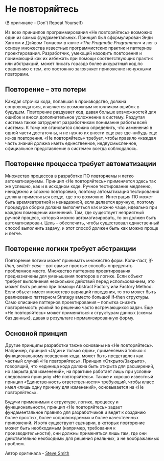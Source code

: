 # Не повторяйтесь
(В оригинале - Don't Repeat Yourself)

Из всех принципов программирования «Не повторяйтесь» возможно один из самых фундаментальных. Принцип был сформулирован Энди Хантом и Дэйвом Томасом в книге *«The Pragmatic Programmer»* и лег в основу множества известных программистских практик и паттернов проектирования. Разработчик, умеющий находить повторения и понимающий как их избежать при помощи соответствующих практик или абстракций, может писать гораздо более аккуратный код по сравнению с тем, кто постоянно загрязняет приложение ненужными повторами.

Повторение – это потери
---

Каждая строчка кода, попавшая в производство, должна сопровождаться, и является возможным источником ошибок в будущем. Повторение раздувает код, давая больше возможностей для ошибок и внося дополнительное усложнение в систему. Раздутая система также затрудняет разработчикам понимание работы всей системы. К тому же становится сложно определить, что изменения в одной части достаточны, и не нужно их внести еще раз где-нибудь еще из-за повторения. «Не повторяйтесь» требует, чтобы правило «каждая часть знаний должна иметь единственное, недвусмысленное, официальное представление в системе» всегда соблюдалось.

Повторение процесса требует автоматизации
---

Множество процессов в разработке ПО повторяемы и легко автоматизируемы. Принцип «Не повторяйтесь» применяется здесь так же успешно, как и в исходном коде. Ручное тестирование медленно, ненадежно и сложно повторяемо, поэтому автоматизация тестирования должна применяться везде, где это возможно. Интеграция ПО может быть времязатратной и ненадежной, если делается вручную, поэтому процедура сборки должна выполняться как можно чаще, идеально при каждом помещении изменений. Там, где существует неприятный ручной процесс, который можно автоматизировать, то он должен быть автоматизирован. Цель – обеспечить, чтобы существовал единственный способ выполнить задачу, и этот способ должен быть как можно проще и легче.

Повторение логики требует абстракции
---

Повторение логики может принимать множество форм. Копи-паст, *if-then*, *switch-case* – вот самые простые способы определить проблемное место. Множество паттернов проектирования предназначены для уменьшения повторов в логике. Если объект требует выполнения нескольких действий перед использованием, это может быть решено при помощи Abstract Factory или Factory Method. Если объект имеет множетсво вариаций поведения, то это может быть реализовано паттерном Strategy вместо большой if-then структуры. Само описание паттернов проектирования – попытка снизить повторяемость усилий по решению часто встречающихся задач. Еще «Не повторяйтесь» может применяться к структурам данных (схемы баз данных), давая в результате нормализированную форму.

Основной принцип
---

Другие принципы разработки также основаны на «Не повторяйтесь». Например, принцип «Один и только один», применяемый только к функциональному поведению кода, может быть представлен как частный случай «Не повторяйтесь». Принцип «Открыто/Закрыто», говорящий, что «единица кода должна быть открыта для расширений, но закрыта для изменений», на практике работает лишь при условии следования принципу «Не повторяйтесь». Также и хорошо известный принцип «Единственность ответственности» требующий, чтобы класс имел «лишь одну причину для изменений», основывается на «Не повторяйтесь».

Будучи применимым к структуре, логике, процессу и функциональности, принцип «Не повторяйтесь» задает фундаментальное правило для разработчиков и ведет к созданию более простых, более сопровождаемых и более качественных приложений. И хотя существуют сценарии, в которых повторение может быть необходимым (например, требования к производительности), они должны применяться лишь там, где они действительно необходимы для решения реальных, а не воображаемых проблем.

Автор оригинала - [Steve Smith](http://programmer.97things.oreilly.com/wiki/index.php/Steve_Smith)